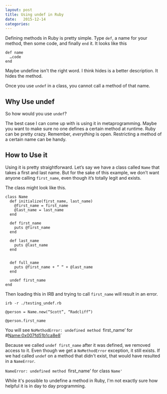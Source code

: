 ```yaml
---
layout: post
title: Using undef in Ruby
date:   2015-12-14
categories:
---
```


Defining methods in Ruby is pretty simple. Type `def`, a name for your method, then some code, and finally `end` it. It looks like this

    def name
      …code
    end

Maybe undefine isn't the right word. I think hides is a better description. It hides the method.

<!--more-->

Once you use `undef` in a class, you cannot call a method of that name.

## Why Use undef
So how would you use `undef`?

The best case I can come up with is using it in metaprogramming. Maybe you want to make sure no one defines a certain method at runtime. Ruby can be pretty crazy. Remember, *everything* is open. Restricting a method of a certain name can be handy.


## How to Use it
Using it is pretty straightforward. Let’s say we have a class called `Name` that takes a first and last name. But for the sake of this example, we don’t want anyone calling `first_name`, even though it’s totally legit and exists.

The class might look like this.

    class Name
      def initialize(first_name, last_name)
        @first_name = first_name
        @last_name = last_name
      end

      def first_name
        puts @first_name
      end

      def last_name
        puts @last_name
      end


      def full_name
        puts @first_name + “ “ + @last_name
      end

      undef first_name
    end

Then loading this in IRB and trying to call `first_name` will result in an error.

    irb -r ./testing_undef.rb

    @person = Name.new(“Scott”, “Radcliff”)

    @person.first_name

You will see `NoMethodError: undefined method `first_name’ for #<Name:0x007fd51b1ca8e8>`

Because we called `undef first_name` after it was defined, we removed access to it. Even though we get a `NoMethodError` exception, it still exists. If we had called `undef` on a method that didn't exist, that would have resulted in a `NameError`.

`NameError: undefined method `first_name' for class `Name'`

While it's possible to undefine a method in Ruby, I'm not exactly sure how helpful it is in day to day programming.
